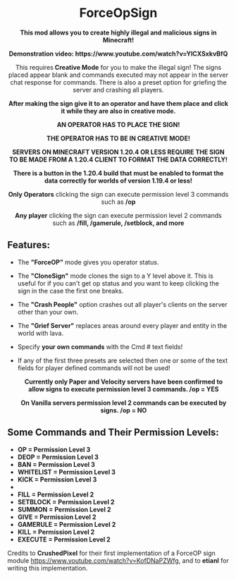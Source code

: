 <div align="center">
  <h1><strong>ForceOpSign</strong></h1>
  <p><strong>This mod allows you to create highly illegal and malicious signs in Minecraft!</strong></p>
  <p><strong>Demonstration video: https://www.youtube.com/watch?v=YICXSxkvBfQ</strong></p>
  <p>This requires<strong> Creative Mode</strong> for you to make the illegal sign! The signs placed appear blank and commands executed may not appear in the server chat response for commands. There is also a preset option for griefing the server and crashing all players. </p>
  <p><strong>After making the sign give it to an operator and have them place and click it while they are also in creative mode.</strong></p>
  <p><strong>AN OPERATOR HAS TO PLACE THE SIGN!</strong></p>
  <p><strong>THE OPERATOR HAS TO BE IN CREATIVE MODE!</strong></p>
  <p><strong>SERVERS ON MINECRAFT VERSION 1.20.4 OR LESS REQUIRE THE SIGN TO BE MADE FROM A 1.20.4 CLIENT TO FORMAT THE DATA CORRECTLY!</strong></p>
  <p><strong>There is a button in the 1.20.4 build that must be enabled to format the data correctly for worlds of version 1.19.4 or less!</strong></p>
  <p><strong>Only Operators</strong> clicking the sign can execute permission level 3 commands such as <strong>/op</strong></p>
  <p><strong>Any player</strong> clicking the sign can execute permission level 2 commands such as <strong>/fill, /gamerule, /setblock, and more</strong></p>
</div>

## Features:
- The **"ForceOP"** mode gives you operator status.
- The **"CloneSign"** mode clones the sign to a Y level above it. This is useful for if you can't get op status and you want to keep clicking the sign in the case the first one breaks.
- The **"Crash People"** option crashes out all player's clients on the server other than your own.
- The **"Grief Server"** replaces areas around every player and entity in the world with lava.
- Specify **your own commands** with the Cmd # text fields!
- If any of the first three presets are selected then one or some of the text fields for player defined commands will not be used!

  <div align="center">
    <p><strong>Currently only Paper and Velocity servers have been confirmed to allow signs to execute permission level 3 commands. /op = YES</strong></p>
    <p><strong>On Vanilla servers permission level 2 commands can be executed by signs. /op = NO</strong></p>
  </div>
## Some Commands and Their Permission Levels:
- **OP = Permission Level 3**
- **DEOP = Permission Level 3**
- **BAN = Permission Level 3**
- **WHITELIST = Permission Level 3**
- **KICK = Permission Level 3**
-
- **FILL = Permission Level 2**
- **SETBLOCK = Permission Level 2**
- **SUMMON = Permission Level 2**
- **GIVE = Permission Level 2**
- **GAMERULE = Permission Level 2**
- **KILL = Permission Level 2**
- **EXECUTE = Permission Level 2**


Credits to **CrushedPixel** for their first implementation of a ForceOP sign module https://www.youtube.com/watch?v=KofDNaPZWfg, and to **etianl** for writing this implementation.
